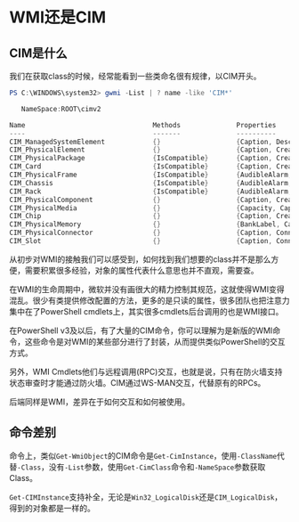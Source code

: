 # WMI还是CIM

## CIM是什么

我们在获取class的时候，经常能看到一些类命名很有规律，以CIM开头。

```powershell
PS C:\WINDOWS\system32> gwmi -List | ? name -like 'CIM*'

   NameSpace:ROOT\cimv2

Name                                Methods              Properties
----                                -------              ----------
CIM_ManagedSystemElement            {}                   {Caption, Description, InstallDate, Name...}
CIM_PhysicalElement                 {}                   {Caption, CreationClassName, Description, InstallDate...}
CIM_PhysicalPackage                 {IsCompatible}       {Caption, CreationClassName, Depth, Description...}
CIM_Card                            {IsCompatible}       {Caption, CreationClassName, Depth, Description...}
CIM_PhysicalFrame                   {IsCompatible}       {AudibleAlarm, BreachDescription, CableManagementStrategy, Caption...}
CIM_Chassis                         {IsCompatible}       {AudibleAlarm, BreachDescription, CableManagementStrategy, Caption...}
CIM_Rack                            {IsCompatible}       {AudibleAlarm, BreachDescription, CableManagementStrategy, Caption...}
CIM_PhysicalComponent               {}                   {Caption, CreationClassName, Description, HotSwappable...}
CIM_PhysicalMedia                   {}                   {Capacity, Caption, CleanerMedia, CreationClassName...}
CIM_Chip                            {}                   {Caption, CreationClassName, Description, FormFactor...}
CIM_PhysicalMemory                  {}                   {BankLabel, Capacity, Caption, CreationClassName...}
CIM_PhysicalConnector               {}                   {Caption, ConnectorPinout, ConnectorType, CreationClassName...}
CIM_Slot                            {}                   {Caption, ConnectorPinout, ConnectorType, CreationClassName...}
```

从初步对WMI的接触我们可以感受到，如何找到我们想要的class并不是那么方便，需要积累很多经验，对象的属性代表什么意思也并不直观，需要查。

在WMI的生命周期中，微软并没有画很大的精力控制其规范，这就使得WMI变得混乱。很少有类提供修改配置的方法，更多的是只读的属性，很多团队也把注意力集中在了PowerShell cmdlets上，其实很多cmdlets后台调用的也是WMI接口。

在PowerShell v3及以后，有了大量的CIM命令，你可以理解为是新版的WMI命令，这些命令是对WMI的某些部分进行了封装，从而提供类似PowerShell的交互方式。

另外，WMI Cmdlets他们与远程调用(RPC)交互，也就是说，只有在防火墙支持状态审查时才能通过防火墙。CIM通过WS-MAN交互，代替原有的RPCs。

后端同样是WMI，差异在于如何交互和如何被使用。

## 命令差别

命令上，类似`Get-WmiObject`的CIM命令是`Get-CimInstance`，使用`-ClassName`代替`-Class`，没有`-List`参数，使用`Get-CimClass`命令和`-NameSpace`参数获取Class。

`Get-CIMInstance`支持补全，无论是`Win32_LogicalDisk`还是`CIM_LogicalDisk`，得到的对象都是一样的。

